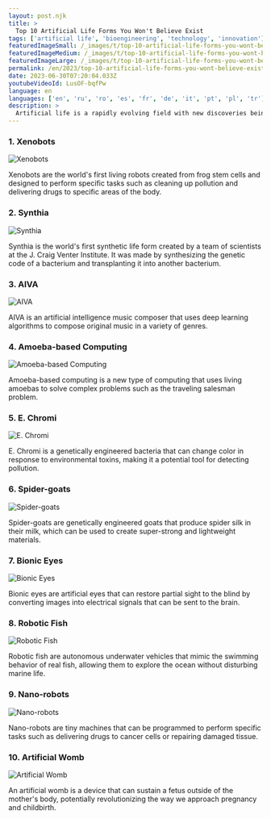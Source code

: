 ```yaml
---
layout: post.njk
title: >
  Top 10 Artificial Life Forms You Won't Believe Exist
tags: ['artificial life', 'bioengineering', 'technology', 'innovation']
featuredImageSmall: /_images/t/top-10-artificial-life-forms-you-wont-believe-exist-cover-en-small.webp
featuredImageMedium: /_images/t/top-10-artificial-life-forms-you-wont-believe-exist-cover-en-medium.webp
featuredImageLarge: /_images/t/top-10-artificial-life-forms-you-wont-believe-exist-cover-en-large.webp
permalink: /en/2023/top-10-artificial-life-forms-you-wont-believe-exist.html
date: 2023-06-30T07:20:04.033Z
youtubeVideoId: LusOF-bqfPw
language: en
languages: ['en', 'ru', 'ro', 'es', 'fr', 'de', 'it', 'pt', 'pl', 'tr']
description: >
  Artificial life is a rapidly evolving field with new discoveries being made every day. Here are some of the most fascinating and mind-boggling artificial life forms ever created.
---
```


### 1. Xenobots

![Xenobots](/_images/b/be1d52f7dd6b83c0da8d07f95090b890-medium.webp)

Xenobots are the world's first living robots created from frog stem cells and designed to perform specific tasks such as cleaning up pollution and delivering drugs to specific areas of the body.

### 2. Synthia

![Synthia](/_images/a/a772680556b706204d8b3efcd53e7407-medium.webp)

Synthia is the world's first synthetic life form created by a team of scientists at the J. Craig Venter Institute. It was made by synthesizing the genetic code of a bacterium and transplanting it into another bacterium.

### 3. AIVA

![AIVA](/_images/c/c6e54d768445cb4cc52454b3d7c19d61-medium.webp)

AIVA is an artificial intelligence music composer that uses deep learning algorithms to compose original music in a variety of genres.

### 4. Amoeba-based Computing

![Amoeba-based Computing](/_images/d/dfe5fae75db2b88e36bb398c1978184d-medium.webp)

Amoeba-based computing is a new type of computing that uses living amoebas to solve complex problems such as the traveling salesman problem.

### 5. E. Chromi

![E. Chromi](/_images/7/7140ce2461d9c2985d4e7803313c645f-medium.webp)

E. Chromi is a genetically engineered bacteria that can change color in response to environmental toxins, making it a potential tool for detecting pollution.

### 6. Spider-goats

![Spider-goats](/_images/c/c1a249bf4d5db5a73c4144a258acd1b1-medium.webp)

Spider-goats are genetically engineered goats that produce spider silk in their milk, which can be used to create super-strong and lightweight materials.

### 7. Bionic Eyes

![Bionic Eyes](/_images/a/a88faeed4773e8e879c2d92f3a6be678-medium.webp)

Bionic eyes are artificial eyes that can restore partial sight to the blind by converting images into electrical signals that can be sent to the brain.

### 8. Robotic Fish

![Robotic Fish](/_images/1/1e5ecb6a4fc0e2d581b3fde449195355-medium.webp)

Robotic fish are autonomous underwater vehicles that mimic the swimming behavior of real fish, allowing them to explore the ocean without disturbing marine life.

### 9. Nano-robots

![Nano-robots](/_images/b/b81b790690742d944c2fe7382f4e7fd3-medium.webp)

Nano-robots are tiny machines that can be programmed to perform specific tasks such as delivering drugs to cancer cells or repairing damaged tissue.

### 10. Artificial Womb

![Artificial Womb](/_images/f/f38b098aafd7119dd2f3a077f0c292be-medium.webp)

An artificial womb is a device that can sustain a fetus outside of the mother's body, potentially revolutionizing the way we approach pregnancy and childbirth.

